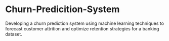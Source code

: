 # Churn-Predicition-System
Developing a churn prediction system using machine learning techniques to forecast customer attrition and optimize retention strategies for a banking dataset.

